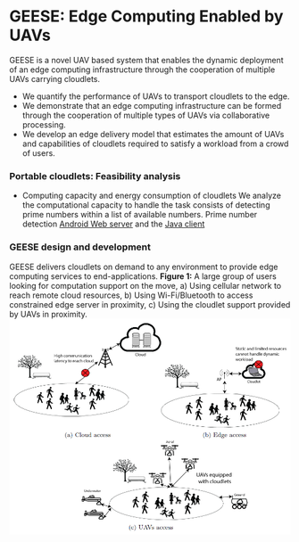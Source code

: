 # GEESE: Edge Computing Enabled by UAVs
GEESE is a novel UAV based system that enables the dynamic deployment of an edge computing infrastructure through the cooperation of multiple UAVs carrying cloudlets.
 
 * We quantify the performance of UAVs to transport cloudlets to the edge.
 * We demonstrate that an edge computing infrastructure can be formed through the cooperation of multiple types of UAVs via collaborative processing.
 * We develop an edge delivery model that estimates the amount of UAVs and capabilities of cloudlets required to satisfy a workload from a crowd of users.

### Portable cloudlets: Feasibility analysis ###

* Computing capacity and energy consumption of cloudlets
We analyze the computational capacity to handle the task consists of detecting prime numbers within a list of available numbers.
Prime number detection [Android Web server](https://github.com/mobile-cloud-computing/GEESE/blob/main/AndServer_With_Battery_Log.zip/ "Android Web server") and the [Java client](https://github.com/mobile-cloud-computing/GEESE/blob/main/PrimeNumberJavaClient.zip/ "Java Client")

### GEESE design and development ###

GEESE delivers cloudlets on demand to any environment to provide edge computing services to end-applications. 
**Figure 1:** A large group of users looking for computation support on the move, a) Using cellular network to reach remote cloud resources, b) Using Wi-Fi/Bluetooth to access constrained edge server in proximity, c) Using the cloudlet support provided by UAVs in proximity.
![Figure 1:](https://github.com/mobile-cloud-computing/GEESE/blob/main/Geese1.PNG)
